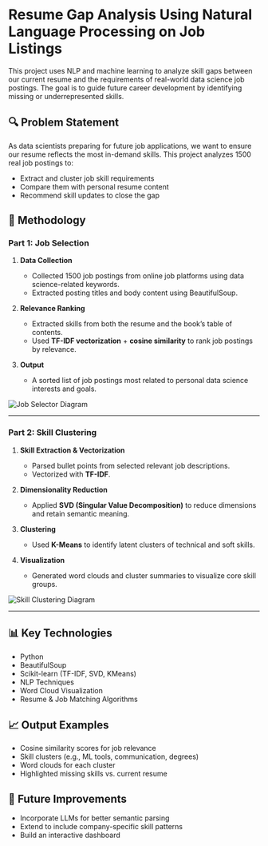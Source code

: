 # Resume Gap Analysis Using Natural Language Processing on Job Listings

This project uses NLP and machine learning to analyze skill gaps between our current resume and the requirements of real-world data science job postings. The goal is to guide future career development by identifying missing or underrepresented skills.

## 🔍 Problem Statement

As data scientists preparing for future job applications, we want to ensure our resume reflects the most in-demand skills. This project analyzes 1500 real job postings to:

- Extract and cluster job skill requirements
- Compare them with personal resume content
- Recommend skill updates to close the gap

## 🧠 Methodology

### Part 1: Job Selection

1. **Data Collection**  
   - Collected 1500 job postings from online job platforms using data science-related keywords.
   - Extracted posting titles and body content using BeautifulSoup.

2. **Relevance Ranking**  
   - Extracted skills from both the resume and the book’s table of contents.
   - Used **TF-IDF vectorization** + **cosine similarity** to rank job postings by relevance.

3. **Output**  
   - A sorted list of job postings most related to personal data science interests and goals.

![Job Selector Diagram](https://drive.google.com/file/d/1So4NHnJy50cpN99ANzAnImm1KAgWKpt3/view?usp=drive_link)

---

### Part 2: Skill Clustering

1. **Skill Extraction & Vectorization**  
   - Parsed bullet points from selected relevant job descriptions.
   - Vectorized with **TF-IDF**.

2. **Dimensionality Reduction**  
   - Applied **SVD (Singular Value Decomposition)** to reduce dimensions and retain semantic meaning.

3. **Clustering**  
   - Used **K-Means** to identify latent clusters of technical and soft skills.

4. **Visualization**  
   - Generated word clouds and cluster summaries to visualize core skill groups.

![Skill Clustering Diagram](./images/part2-skill-clustering.png)

---

## 📊 Key Technologies

- Python
- BeautifulSoup
- Scikit-learn (TF-IDF, SVD, KMeans)
- NLP Techniques
- Word Cloud Visualization
- Resume & Job Matching Algorithms

## 📈 Output Examples

- Cosine similarity scores for job relevance
- Skill clusters (e.g., ML tools, communication, degrees)
- Word clouds for each cluster
- Highlighted missing skills vs. current resume

## 📌 Future Improvements

- Incorporate LLMs for better semantic parsing
- Extend to include company-specific skill patterns
- Build an interactive dashboard

